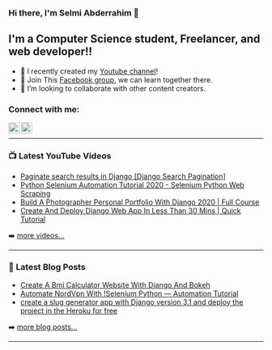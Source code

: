 ### Hi there, I'm Selmi Abderrahim 👋


## I'm a Computer Science student, Freelancer, and web developer!!

- 🔭 I recently created my [Youtube channel](https://www.youtube.com/channel/UCmrvAIpkl1L8WlalusTRlnw)!
- 🌱 Join This [Facebook group](https://bit.ly/STfbGroup), we can learn together there.
- 👯 I’m looking to collaborate with other content creators.



### Connect with me:

[<img align="left" alt="UCmrvAIpkl1L8WlalusTRlnw | YouTube" width="22px" src="https://cdn.jsdelivr.net/npm/simple-icons@v3/icons/youtube.svg" />][youtube]
[<img align="left" alt="selmi-abderrahim-3498a81b3 | LinkedIn" width="22px" src="https://cdn.jsdelivr.net/npm/simple-icons@v3/icons/linkedin.svg" />][linkedin]

<br />

---

### 📺 Latest YouTube Videos

<!-- YOUTUBE:START -->
- [Paginate search results in Django [Django Search Pagination]](https://www.youtube.com/watch?v=vgyPdRbbce0)
- [Python Selenium Automation Tutorial 2020 - Selenium Python Web Scraping](https://youtu.be/EaWWJohfwAU)
- [Build A Photographer Personal Portfolio With Django 2020 | Full Course](https://youtu.be/EBrm7h05vbg)
- [Create And Deploy Django Web App In Less Than  30 Mins | Quick Tutorial](https://youtu.be/QGUBkZXphdY)
<!-- YOUTUBE:END -->

➡️ [more videos...](https://www.youtube.com/channel/UCmrvAIpkl1L8WlalusTRlnw)

---

### 📕 Latest Blog Posts

<!-- BLOG-POST-LIST:START -->
- [Create A Bmi Calculator Website With Django And Bokeh](https://selmiabderrahim.medium.com/create-a-bmi-calculator-website-with-django-and-bokeh-17ac29a84aa0)
- [Automate NordVpn With !Selenium Python — Automation Tutorial](https://selmiabderrahim.medium.com/automate-nordvpn-with-selenium-python-automation-tutorial-8931d0f77ed0)
- [create a slug generator app with Django version 3.1 and deploy the project in the Heroku for free](https://qr.ae/pNadzZ)
<!-- BLOG-POST-LIST:END -->

➡️ [more blog posts...](https://www.quora.com/q/justpython)

---


[Upwork]: http://bit.ly/SAupwork
[Fiverr]: https://www.fiverr.com/selmiabderrahim
[Facebook]: https://bit.ly/SelmiFB
[youtube]: https://bit.ly/STYtChannel
[Quora]: https://bit.ly/SelmiTechQuoraSpace
[linkedin]: https://bit.ly/SelmiALi
[Medium]: https://selmiabderrahim.medium.com



